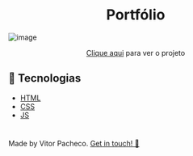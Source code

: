 <h1 align="center"> Portfólio </h1>

![image](https://user-images.githubusercontent.com/106789053/195470800-17823eb9-2e84-404d-9d93-fb20eccd70b8.png)

<p align="center"> <a href="https://vitorpachecoo.github.io/" target="_blank">Clique aqui</a> para ver o projeto </p>



 
## :rocket: Tecnologias
 - [HTML](https://developer.mozilla.org/pt-BR/docs/Web/HTML)
 - [CSS](https://www.w3schools.com/css/)
 - [JS](https://developer.mozilla.org/pt-BR/docs/Web/JavaScript)
 
 
 #

<p> Made by Vitor  Pacheco. <a href="https://www.linkedin.com/in/vitor-pacheco-3666b61ba"> Get in touch! 👋</a></p> 
 
